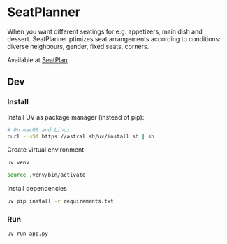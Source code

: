 # SeatPlanner

When you want different seatings for e.g. appetizers, main dish and dessert. 
SeatPlanner ptimizes seat arrangements according to conditions: diverse neighbours, gender, fixed seats, corners. 

Available at [SeatPlan](https://seatplan.streamlit.app/)

## Dev

### Install

Install UV as package manager (instead of pip):
```sh
# On macOS and Linux.
curl -LsSf https://astral.sh/uv/install.sh | sh
```

Create virtual environment
```sh
uv venv

```

```sh
source .venv/bin/activate
```

Install dependencies
```sh
uv pip install -r requirements.txt
```


### Run

```sh
uv run app.py
```